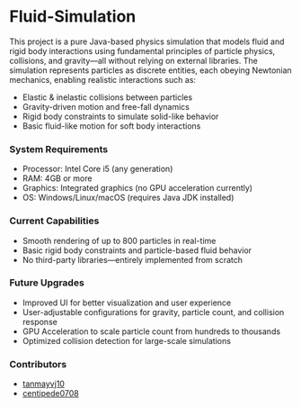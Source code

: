 # Fluid-Simulation
This project is a pure Java-based physics simulation that models fluid and rigid body interactions using fundamental principles of particle physics, collisions, and gravity—all without relying on external libraries. The simulation represents particles as discrete entities, each obeying Newtonian mechanics, enabling realistic interactions such as:
- Elastic & inelastic collisions between particles
- Gravity-driven motion and free-fall dynamics
- Rigid body constraints to simulate solid-like behavior
- Basic fluid-like motion for soft body interactions

### System Requirements
- Processor: Intel Core i5 (any generation)
- RAM: 4GB or more
- Graphics: Integrated graphics (no GPU acceleration currently)
- OS: Windows/Linux/macOS (requires Java JDK installed)
### Current Capabilities
- Smooth rendering of up to 800 particles in real-time
- Basic rigid body constraints and particle-based fluid behavior
- No third-party libraries—entirely implemented from scratch
### Future Upgrades
- Improved UI for better visualization and user experience
- User-adjustable configurations for gravity, particle count, and collision response
- GPU Acceleration to scale particle count from hundreds to thousands
- Optimized collision detection for large-scale simulations
### Contributors
- [tanmayvj10](https://github.com/tanmayvj10)
- [centipede0708](https://github.com/centipede0708)
